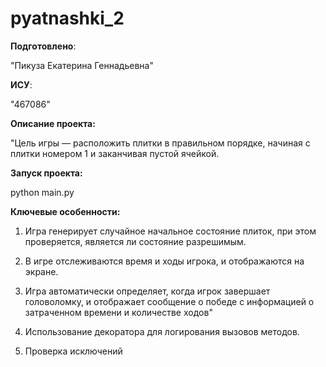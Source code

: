 # pyatnashki_2

__Подготовлено__:

"Пикуза Екатерина Геннадьевна"

__ИСУ__:

"467086"

__Описание проекта:__

"Цель игры — расположить плитки в правильном порядке, начиная с плитки номером 1 и заканчивая пустой ячейкой.

__Запуск проекта:__

python main.py

__Ключевые особенности:__

1. Игра генерирует случайное начальное состояние плиток, при этом проверяется, является ли состояние разрешимым.

2. В игре отслеживаются время и ходы игрока, и отображаются на экране.

3. Игра автоматически определяет, когда игрок завершает головоломку, и отображает сообщение о победе с информацией о затраченном времени и количестве ходов"

4. Использование декоратора для логирования вызовов методов.

5. Проверка исключений
